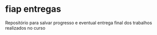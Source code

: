 # fiap entregas
Repositório para salvar progresso e eventual entrega final dos trabalhos realizados no curso